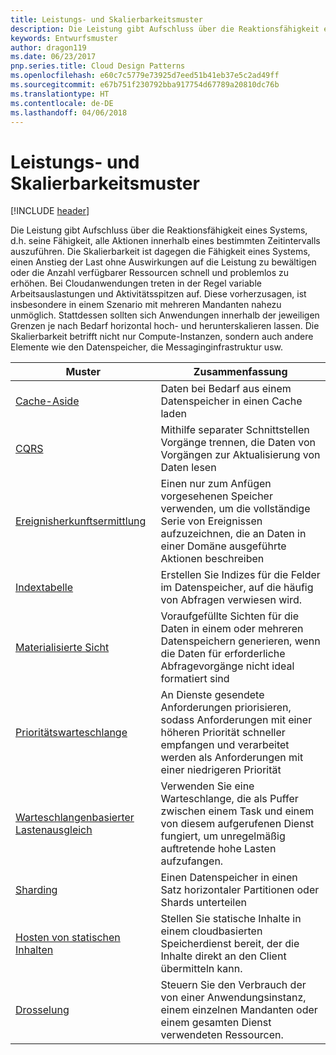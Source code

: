 ```yaml
---
title: Leistungs- und Skalierbarkeitsmuster
description: Die Leistung gibt Aufschluss über die Reaktionsfähigkeit eines Systems, d.h. seine Fähigkeit, alle Aktionen innerhalb eines bestimmten Zeitintervalls auszuführen. Die Skalierbarkeit ist dagegen die Fähigkeit eines Systems, einen Anstieg der Last ohne Auswirkungen auf die Leistung zu bewältigen oder die Anzahl verfügbarer Ressourcen schnell und problemlos zu erhöhen. Bei Cloudanwendungen treten in der Regel variable Arbeitsauslastungen und Aktivitätsspitzen auf. Diese vorherzusagen, ist insbesondere in einem Szenario mit mehreren Mandanten nahezu unmöglich. Stattdessen sollten sich Anwendungen innerhalb der jeweiligen Grenzen je nach Bedarf horizontal hoch- und herunterskalieren lassen. Die Skalierbarkeit betrifft nicht nur Compute-Instanzen, sondern auch andere Elemente wie den Datenspeicher, die Messaginginfrastruktur usw.
keywords: Entwurfsmuster
author: dragon119
ms.date: 06/23/2017
pnp.series.title: Cloud Design Patterns
ms.openlocfilehash: e60c7c5779e73925d7eed51b41eb37e5c2ad49ff
ms.sourcegitcommit: e67b751f230792bba917754d67789a20810dc76b
ms.translationtype: HT
ms.contentlocale: de-DE
ms.lasthandoff: 04/06/2018
---
```

# <a name="performance-and-scalability-patterns"></a>Leistungs- und Skalierbarkeitsmuster

[!INCLUDE [header](../../_includes/header.md)]

Die Leistung gibt Aufschluss über die Reaktionsfähigkeit eines Systems, d.h. seine Fähigkeit, alle Aktionen innerhalb eines bestimmten Zeitintervalls auszuführen. Die Skalierbarkeit ist dagegen die Fähigkeit eines Systems, einen Anstieg der Last ohne Auswirkungen auf die Leistung zu bewältigen oder die Anzahl verfügbarer Ressourcen schnell und problemlos zu erhöhen. Bei Cloudanwendungen treten in der Regel variable Arbeitsauslastungen und Aktivitätsspitzen auf. Diese vorherzusagen, ist insbesondere in einem Szenario mit mehreren Mandanten nahezu unmöglich. Stattdessen sollten sich Anwendungen innerhalb der jeweiligen Grenzen je nach Bedarf horizontal hoch- und herunterskalieren lassen. Die Skalierbarkeit betrifft nicht nur Compute-Instanzen, sondern auch andere Elemente wie den Datenspeicher, die Messaginginfrastruktur usw.


|                           Muster                            |                                                                        Zusammenfassung                                                                         |
|--------------------------------------------------------------|--------------------------------------------------------------------------------------------------------------------------------------------------------|
|               [Cache-Aside](../cache-aside.md)               |                                                   Daten bei Bedarf aus einem Datenspeicher in einen Cache laden                                                   |
|                      [CQRS](../cqrs.md)                      |                           Mithilfe separater Schnittstellen Vorgänge trennen, die Daten von Vorgängen zur Aktualisierung von Daten lesen                           |
|            [Ereignisherkunftsermittlung](../event-sourcing.md)            |                     Einen nur zum Anfügen vorgesehenen Speicher verwenden, um die vollständige Serie von Ereignissen aufzuzeichnen, die an Daten in einer Domäne ausgeführte Aktionen beschreiben                      |
|               [Indextabelle](../index-table.md)               |                                Erstellen Sie Indizes für die Felder im Datenspeicher, auf die häufig von Abfragen verwiesen wird.                                |
|         [Materialisierte Sicht](../materialized-view.md)         |       Voraufgefüllte Sichten für die Daten in einem oder mehreren Datenspeichern generieren, wenn die Daten für erforderliche Abfragevorgänge nicht ideal formatiert sind        |
|            [Prioritätswarteschlange](../priority-queue.md)            | An Dienste gesendete Anforderungen priorisieren, sodass Anforderungen mit einer höheren Priorität schneller empfangen und verarbeitet werden als Anforderungen mit einer niedrigeren Priorität |
| [Warteschlangenbasierter Lastenausgleich](../queue-based-load-leveling.md) |              Verwenden Sie eine Warteschlange, die als Puffer zwischen einem Task und einem von diesem aufgerufenen Dienst fungiert, um unregelmäßig auftretende hohe Lasten aufzufangen.               |
|                  [Sharding](../sharding.md)                  |                                           Einen Datenspeicher in einen Satz horizontaler Partitionen oder Shards unterteilen                                           |
|    [Hosten von statischen Inhalten](../static-content-hosting.md)    |                          Stellen Sie statische Inhalte in einem cloudbasierten Speicherdienst bereit, der die Inhalte direkt an den Client übermitteln kann.                          |
|                [Drosselung](../throttling.md)                |                Steuern Sie den Verbrauch der von einer Anwendungsinstanz, einem einzelnen Mandanten oder einem gesamten Dienst verwendeten Ressourcen.                 |

